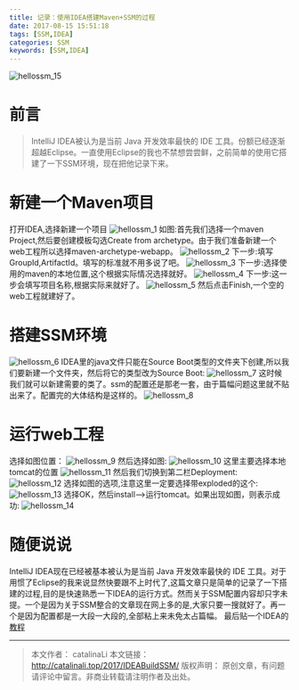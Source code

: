 ```yaml
---
title: 记录：使用IDEA搭建Maven+SSM的过程
date: 2017-08-15 15:51:18
tags: [SSM,IDEA]
categories: SSM
keywords: [SSM,IDEA] 
---
```

![hellossm_15](http://ou3np1yz4.bkt.clouddn.com/hellossm_15.jpg)
# 前言
>IntelliJ IDEA被认为是当前 Java 开发效率最快的 IDE 工具。份额已经逐渐超越Eclipse。一直使用Eclipse的我也不禁想尝尝鲜，之前简单的使用它搭建了一下SSM环境，现在把他记录下来。

<!-- more -->

# 新建一个Maven项目

打开IDEA,选择新建一个项目
![hellossm_1](http://ou3np1yz4.bkt.clouddn.com/hellossm_1.png)
如图:首先我们选择一个maven Project,然后要创建模板勾选Create from archetype。由于我们准备新建一个web工程所以选择maven-archetype-webapp。
![hellossm_2](http://ou3np1yz4.bkt.clouddn.com/hellossm_2.png)
下一步:填写GroupId,ArtifactId。填写的标准就不用多说了吧。
![hellossm_3](http://ou3np1yz4.bkt.clouddn.com/hellossm_3.png)
下一步:选择使用的maven的本地位置,这个根据实际情况选择就好。
![hellossm_4](http://ou3np1yz4.bkt.clouddn.com/hellossm_4.png)
下一步:这一步会填写项目名称,根据实际来就好了。
![hellossm_5](http://ou3np1yz4.bkt.clouddn.com/hellossm_5.png)
然后点击Finish,一个空的web工程就建好了。

# 搭建SSM环境

![hellossm_6](http://ou3np1yz4.bkt.clouddn.com/hellossm_6.png)
IDEA里的java文件只能在Source Boot类型的文件夹下创建,所以我们要新建一个文件夹，然后将它的类型改为Source Boot:
![hellossm_7](http://ou3np1yz4.bkt.clouddn.com/hellossm_7.png)
这时候我们就可以新建需要的类了。ssm的配置还是那老一套，由于篇幅问题这里就不贴出来了。配置完的大体结构是这样的。
![hellossm_8](http://ou3np1yz4.bkt.clouddn.com/hellossm_8.png)

# 运行web工程
选择如图位置：
![hellossm_9](http://ou3np1yz4.bkt.clouddn.com/hellossm_9.png)
然后选择如图:
![hellossm_10](http://ou3np1yz4.bkt.clouddn.com/hellossm_10.png)
这里主要选择本地tomcat的位置
![hellossm_11](http://ou3np1yz4.bkt.clouddn.com/hellossm_11.png)
然后我们切换到第二栏Deployment:
![hellossm_12](http://ou3np1yz4.bkt.clouddn.com/hellossm_12.png)
选择如图的选项,注意这里一定要选择带exploded的这个:
![hellossm_13](http://ou3np1yz4.bkt.clouddn.com/hellossm_13.png)
选择OK，然后install-->运行tomcat。如果出现如图，则表示成功:
![hellossm_14](http://ou3np1yz4.bkt.clouddn.com/hellossm_14.png)

# 随便说说
IntelliJ IDEA现在已经被基本被认为是当前 Java 开发效率最快的 IDE 工具。对于用惯了Eclipse的我来说显然快要跟不上时代了,这篇文章只是简单的记录了一下搭建的过程,目的是快速熟悉一下IDEA的运行方式。然而关于SSM配置内容却只字未提。一个是因为关于SSM整合的文章现在网上多的是,大家只要一搜就好了。再一个是因为配置都是一大段一大段的,全部粘上来未免太占篇幅。
最后贴一个IDEA的[教程](https://youmeek.gitbooks.io/intellij-idea-tutorial/content/)

---

>本文作者： catalinaLi
本文链接： http://catalinali.top/2017/IDEABuildSSM/
版权声明： 原创文章，有问题请评论中留言。非商业转载请注明作者及出处。
